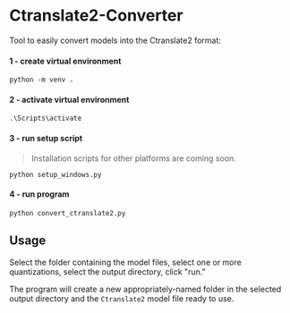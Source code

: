 # Ctranslate2-Converter
Tool to easily convert models into the Ctranslate2 format:

#### 1 - create virtual environment
```
python -m venv .
```

#### 2 - activate virtual environment
```
.\Scripts\activate
```

#### 3 - run setup script
> Installation scripts for other platforms are coming soon.
```
python setup_windows.py
```

#### 4 - run program
```
python convert_ctranslate2.py
```

## Usage

Select the folder containing the model files, select one or more quantizations, select the output directory, click "run."

The program will create a new appropriately-named folder in the selected output directory and the ```Ctranslate2``` model file ready to use.
